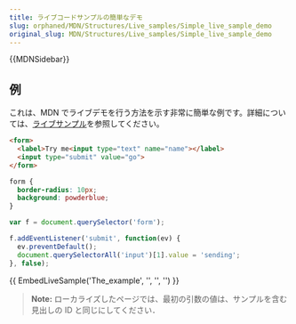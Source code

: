 ```yaml
---
title: ライブコードサンプルの簡単なデモ
slug: orphaned/MDN/Structures/Live_samples/Simple_live_sample_demo
original_slug: MDN/Structures/Live_samples/Simple_live_sample_demo
---
```


{{MDNSidebar}}

## 例

これは、MDN でライブデモを行う方法を示す非常に簡単な例です。詳細については、[ライブサンプル](/ja/docs/MDN/Contribute/Structures/Live_samples)を参照してください。

```html
<form>
  <label>Try me<input type="text" name="name"></label>
  <input type="submit" value="go">
</form>
```

```css
form {
  border-radius: 10px;
  background: powderblue;
}
```

```js
var f = document.querySelector('form');

f.addEventListener('submit', function(ev) {
  ev.preventDefault();
  document.querySelectorAll('input')[1].value = 'sending';
}, false);
```

{{ EmbedLiveSample('The_example', '', '', '') }}

> **Note:** ローカライズしたページでは、最初の引数の値は、サンプルを含む見出しの ID と同じにしてください．
